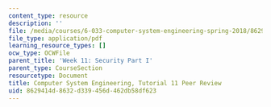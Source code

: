 ```yaml
---
content_type: resource
description: ''
file: /media/courses/6-033-computer-system-engineering-spring-2018/8629414d8632d339456d462db58df623_MIT6_033S18tut11.pdf
file_type: application/pdf
learning_resource_types: []
ocw_type: OCWFile
parent_title: 'Week 11: Security Part I'
parent_type: CourseSection
resourcetype: Document
title: Computer System Engineering, Tutorial 11 Peer Review
uid: 8629414d-8632-d339-456d-462db58df623
---
```

